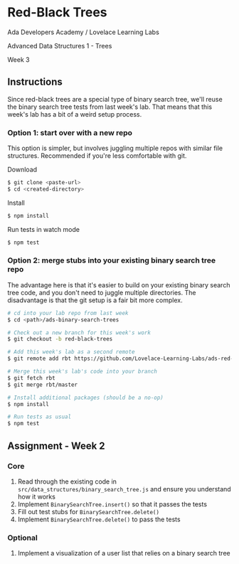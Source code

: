 # Red-Black Trees

Ada Developers Academy / Lovelace Learning Labs

Advanced Data Structures 1 - Trees

Week 3

## Instructions

Since red-black trees are a special type of binary search tree, we'll reuse the binary search tree tests from last week's lab. That means that this week's lab has a bit of a weird setup process.

### Option 1: start over with a new repo

This option is simpler, but involves juggling multiple repos with similar file structures. Recommended if you're less comfortable with git.

Download

```sh
$ git clone <paste-url>
$ cd <created-directory>
```

Install

```sh
$ npm install
```

Run tests in watch mode

```sh
$ npm test
```

### Option 2: merge stubs into your existing binary search tree repo

The advantage here is that it's easier to build on your existing binary search tree code, and you don't need to juggle multiple directories. The disadvantage is that the git setup is a fair bit more complex.

```sh
# cd into your lab repo from last week
$ cd <path>/ads-binary-search-trees

# Check out a new branch for this week's work
$ git checkout -b red-black-trees

# Add this week's lab as a second remote
$ git remote add rbt https://github.com/Lovelace-Learning-Labs/ads-red-black-trees.git

# Merge this week's lab's code into your branch
$ git fetch rbt
$ git merge rbt/master

# Install additional packages (should be a no-op)
$ npm install

# Run tests as usual
$ npm test
```

## Assignment - Week 2

### Core

1. Read through the existing code in `src/data_structures/binary_search_tree.js` and ensure you understand how it works
1. Implement `BinarySearchTree.insert()` so that it passes the tests
1. Fill out test stubs for `BinarySearchTree.delete()`
1. Implement `BinarySearchTree.delete()` to pass the tests

### Optional

1. Implement a visualization of a user list that relies on a binary search tree